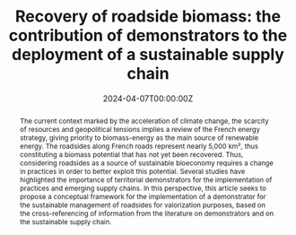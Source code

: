 ---
title: "Recovery of roadside biomass: the contribution of demonstrators to the deployment of a sustainable supply chain"
abstract: "The current context marked by the acceleration of climate change, the scarcity of resources and geopolitical tensions implies a review of the French energy strategy, giving priority to biomass-energy as the main source of renewable energy. The roadsides along French roads represent nearly 5,000 km², thus constituting a biomass potential that has not yet been recovered. Thus, considering roadsides as a source of sustainable bioeconomy requires a change in practices in order to better exploit this potential. Several studies have highlighted the importance of territorial demonstrators for the implementation of practices and emerging supply chains. In this perspective, this article seeks to propose a conceptual framework for the implementation of a demonstrator for the sustainable management of roadsides for valorization purposes, based on the cross-referencing of information from the literature on demonstrators and on the sustainable supply chain."
authors:
- Brunelle Marche
- Mauricio Camargo
- Christophe Bachmann

date: "2024-04-07T00:00:00Z"
doi: ""
featured: false
image:
  caption: 'Image credit: [**Unsplash**](https://unsplash.com/photos/s9CC2SKySJM)'
  focal_point: ""
  preview_only: false
links:
projects:
- internal-project
publication: ""
publication_short: ""
publication_types:
- article-journal
publishDate: "2022-01-01T00:00:00Z"
tags:
- axe4
#url_code: https://github.com/wowchemy/wowchemy-hugo-themes
#url_dataset: '#'
#url_pdf: http://arxiv.org/pdf/1512.04133v1
#url_poster: '#'
#url_project: ""
#url_slides: ""
#url_source: '#'
#url_video: '#'
---
